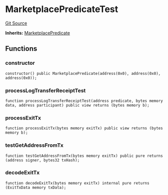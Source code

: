 # MarketplacePredicateTest
[Git Source](https://github.com/TOKnetwork/contracts/blob/155f729fd8db0676297384375468d4d45b8aa44e/contracts/test/MarketplacePredicateTest.sol)

**Inherits:**
[MarketplacePredicate](/contracts/root/predicates/MarketplacePredicate.sol/contract.MarketplacePredicate.md)


## Functions
### constructor


```solidity
constructor() public MarketplacePredicate(address(0x0), address(0x0), address(0x0));
```

### processLogTransferReceiptTest


```solidity
function processLogTransferReceiptTest(address predicate, bytes memory data, address participant) public view returns (bytes memory b);
```

### processExitTx


```solidity
function processExitTx(bytes memory exitTx) public view returns (bytes memory b);
```

### testGetAddressFromTx


```solidity
function testGetAddressFromTx(bytes memory exitTx) public pure returns (address signer, bytes32 txHash);
```

### decodeExitTx


```solidity
function decodeExitTx(bytes memory exitTx) internal pure returns (ExitTxData memory txData);
```

